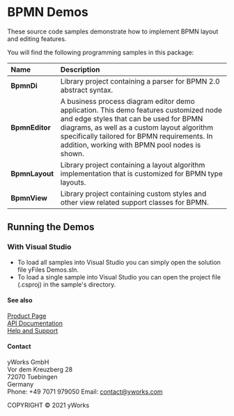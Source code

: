 
# BPMN Demos
These source code samples demonstrate how to implement BPMN layout and editing features. 

You will find the following programming samples in this package: 


| Name | Description 
|:---|:---
|**BpmnDi** | Library project containing a parser for BPMN 2.0 abstract syntax. 
|**BpmnEditor** | A business process diagram editor demo application. This demo features customized node and edge styles that can be used for BPMN diagrams, as well as a custom layout algorithm specifically tailored for BPMN requirements. In addition, working with BPMN pool nodes is shown. 
|**BpmnLayout** | Library project containing a layout algorithm implementation that is customized for BPMN type layouts. 
|**BpmnView** | Library project containing custom styles and other view related support classes for BPMN. 

## Running the Demos

### With Visual Studio

* To load all samples into Visual Studio you can simply open the solution file yFiles Demos.sln. 
* To load a single sample into Visual Studio you can open the project file (.csproj) in the sample's directory. 




#### See also
[Product Page](https://www.yworks.com/products/yfiles.net)  
[API Documentation](https://docs.yworks.com/yfiles.net/Index.html)    
[Help and Support](https://www.yworks.com/products/yfiles/support)


#### Contact
yWorks GmbH  
Vor dem Kreuzberg 28  
72070 Tuebingen  
Germany  
Phone: +49 7071 979050
Email: contact@yworks.com

COPYRIGHT &#x00A9; 2021 yWorks   


